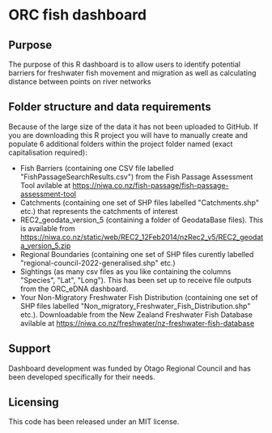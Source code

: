 # ORC fish dashboard

## Purpose 
The purpose of this R dashboard is to allow users to identify potential barriers for freshwater fish movement and migration as well as calculating distance between points on river networks

## Folder structure and data requirements
Because of the large size of the data it has not been uploaded to GitHub. If you are downloading this R project you will have to manually create and populate 6 additional folders within the project folder named (exact capitalisation required):
* Fish Barriers (containing one CSV file labelled "FishPassageSearchResults.csv") from the Fish Passage Assessment Tool avilable at https://niwa.co.nz/fish-passage/fish-passage-assessment-tool
* Catchments (containing one set of SHP files labelled "Catchments.shp" etc.) that represents the catchments of interest
* REC2_geodata_version_5 (containing a folder of GeodataBase files). This is available from https://niwa.co.nz/static/web/REC2_12Feb2014/nzRec2_v5/REC2_geodata_version_5.zip
* Regional Boundaries (containing one set of SHP files curently labelled "regional-council-2022-generalised.shp" etc.)
* Sightings (as many csv files as you like containing the columns "Species", "Lat", "Long"). This has been set up to receive file outputs from the ORC_eDNA dashboard.
* Your Non-Migratory Freshwater Fish Distribution (containing one set of SHP files labelled "Non_migratory_Freshwater_Fish_Distribution.shp" etc.). Downloadable from the New Zealand Freshwater Fish Database avilable at https://niwa.co.nz/freshwater/nz-freshwater-fish-database
  
## Support
Dashboard development was funded by Otago Regional Council and has been developed specifically for their needs.

## Licensing 
This code has been released under an MIT license.
